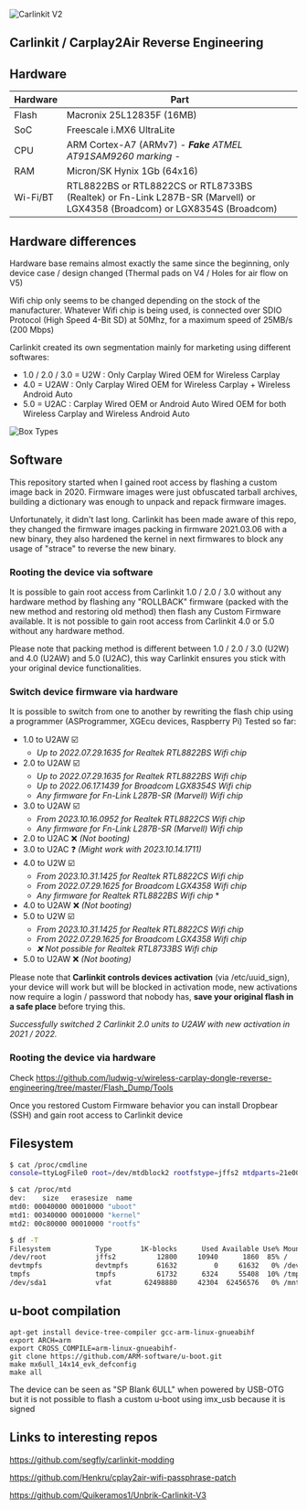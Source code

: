 
![Carlinkit V2](https://i.imgur.com/ZL3dq41.png)

## Carlinkit / Carplay2Air Reverse Engineering

## Hardware

| Hardware | Part |
|--|--|
| Flash | Macronix 25L12835F (16MB) |
| SoC | Freescale i.MX6 UltraLite |
| CPU | ARM Cortex-A7 (ARMv7) *- **Fake** ATMEL AT91SAM9260 marking -* |
| RAM | Micron/SK Hynix 1Gb (64x16) |
| Wi-Fi/BT | RTL8822BS or RTL8822CS or RTL8733BS (Realtek) or Fn-Link L287B-SR (Marvell) or LGX4358 (Broadcom) or LGX8354S (Broadcom) |

## Hardware differences

Hardware base remains almost exactly the same since the beginning, only device case / design changed (Thermal pads on V4 / Holes for air flow on V5)

Wifi chip only seems to be changed depending on the stock of the manufacturer. Whatever Wifi chip is being used, is connected over SDIO Protocol (High Speed 4-Bit SD) at 50Mhz, for a maximum speed of 25MB/s (200 Mbps)

Carlinkit created its own segmentation mainly for marketing using different softwares:
- 1.0 / 2.0 / 3.0 = U2W : Only Carplay Wired OEM for Wireless Carplay
- 4.0 = U2AW : Only Carplay Wired OEM for Wireless Carplay + Wireless Android Auto
- 5.0 = U2AC : Carplay Wired OEM or Android Auto Wired OEM for both Wireless Carplay and Wireless Android Auto

![Box Types](https://github.com/ludwig-v/wireless-carplay-dongle-reverse-engineering/blob/master/Pictures/BoxTypes.png?raw=true)

## Software

This repository started when I gained root access by flashing a custom image back in 2020.
Firmware images were just obfuscated tarball archives, building a dictionary was enough to unpack and repack firmware images.

Unfortunately, it didn't last long. Carlinkit has been made aware of this repo, they changed the firmware images packing in firmware 2021.03.06 with a new binary, they also hardened the kernel in next firmwares to block any usage of "strace" to reverse the new binary.

### Rooting the device via software

It is possible to gain root access from Carlinkit 1.0 / 2.0 / 3.0 without any hardware method by flashing any "ROLLBACK" firmware (packed with the new method and restoring old method) then flash any Custom Firmware available.
It is not possible to gain root access from Carlinkit 4.0 or 5.0 without any hardware method.

Please note that packing method is different between 1.0 / 2.0 / 3.0 (U2W) and 4.0 (U2AW) and 5.0 (U2AC), this way Carlinkit ensures you stick with your original device functionalities.

### Switch device firmware via hardware

It is possible to switch from one to another by rewriting the flash chip using a programmer (ASProgrammer, XGEcu devices, Raspberry Pi) 
Tested so far:
 - 1.0 to U2AW ☑️
   - *Up to 2022.07.29.1635 for Realtek RTL8822BS Wifi chip*
 - 2.0 to U2AW ☑️
   - *Up to 2022.07.29.1635 for Realtek RTL8822BS Wifi chip*
   - *Up to 2022.06.17.1439 for Broadcom LGX8354S Wifi chip*
   - *Any firmware for Fn-Link L287B-SR (Marvell) Wifi chip*
 - 3.0 to U2AW ☑️ 
   - *From 2023.10.16.0952 for Realtek RTL8822CS Wifi chip*
   - *Any firmware for Fn-Link L287B-SR (Marvell) Wifi chip*
 - 2.0 to U2AC ❌ *(Not booting)*
 - 3.0 to U2AC ❓ *(Might work with 2023.10.14.1711)*
 - 4.0 to U2W ☑️ 
   - *From 2023.10.31.1425 for Realtek RTL8822CS Wifi chip*
   - *From 2022.07.29.1625 for Broadcom LGX4358 Wifi chip*
   - *Any firmware for Realtek RTL8822BS Wifi chip* *
 - 4.0 to U2AW ❌ *(Not booting)*
 - 5.0 to U2W ☑️ 
   - *From 2023.10.31.1425 for Realtek RTL8822CS Wifi chip*
   - *From 2022.07.29.1625 for Broadcom LGX4358 Wifi chip*
   - *❌ Not possible for Realtek RTL8733BS Wifi chip*
 - 5.0 to U2AW ❌ *(Not booting)*

Please note that **Carlinkit controls devices activation** (via /etc/uuid_sign), your device will work but will be blocked in activation mode, new activations now require a login / password that nobody has, **save your original flash in a safe place** before trying this.

*Successfully switched 2 Carlinkit 2.0 units to U2AW with new activation in 2021 / 2022.*

### Rooting the device via hardware

Check https://github.com/ludwig-v/wireless-carplay-dongle-reverse-engineering/tree/master/Flash_Dump/Tools

Once you restored Custom Firmware behavior you can install Dropbear (SSH) and gain root access to Carlinkit device

## Filesystem


```bash
$ cat /proc/cmdline
console=ttyLogFile0 root=/dev/mtdblock2 rootfstype=jffs2 mtdparts=21e0000.qspi:256k(uboot),3328K(kernel),12800K(rootfs) rootwait quiet rw

$ cat /proc/mtd
dev:    size   erasesize  name
mtd0: 00040000 00010000 "uboot"
mtd1: 00340000 00010000 "kernel"
mtd2: 00c80000 00010000 "rootfs"

$ df -T
Filesystem           Type       1K-blocks      Used Available Use% Mounted on
/dev/root            jffs2          12800     10940      1860  85% /
devtmpfs             devtmpfs       61632         0     61632   0% /dev
tmpfs                tmpfs          61732      6324     55408  10% /tmp
/dev/sda1            vfat        62498880     42304  62456576   0% /mnt/UPAN
```

## u-boot compilation

	apt-get install device-tree-compiler gcc-arm-linux-gnueabihf
	export ARCH=arm
	export CROSS_COMPILE=arm-linux-gnueabihf-
	git clone https://github.com/ARM-software/u-boot.git
	make mx6ull_14x14_evk_defconfig
	make all
	
The device can be seen as "SP Blank 6ULL" when powered by USB-OTG but it is not possible to flash a custom u-boot using imx_usb because it is signed

## Links to interesting repos

https://github.com/segfly/carlinkit-modding

https://github.com/Henkru/cplay2air-wifi-passphrase-patch

https://github.com/Quikeramos1/Unbrik-Carlinkit-V3
